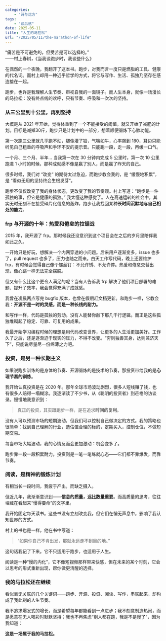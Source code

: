```yaml
---
categories:
    - "诗与远方"
tags:
    - "读后感"
date: 2025-05-11
title: "人生的马拉松"
url: "/2025/05/11/the-marathon-of-life"
---
```


“痛苦是不可避免的，但受苦是可以选择的。”  
——村上春树，《当我谈跑步时，我谈些什么》

在偶然的一个夜晚，我翻开了这本书。跑步，对我而言一度只是燃脂的工具、健康的代名词。而村上却用一种近乎哲学的方式，将它与写作、生活、孤独乃至存在感连接在一起。

跑步，也许是我理解人生节奏、审视自我的一面镜子。而人生本身，就像一场漫长的马拉松：没有终点线的欢呼，只有节奏、呼吸和一次次的坚持。

<!--more-->

### 从三公里到十公里，再到坚持

大概是从 2021 年开始，觉得体重到了一个不能接受的阈值，就又开始了减肥的计划。目标是减掉30斤，跑步只是计划中的一部分，想着顺便锻炼下心肺功能。

第一次跑三公里就几乎跑不动，腿像灌了铅，气喘如牛，心率飙到 180，耳边只能听见自己粗重的呼吸声和手环不安的提示音。只能跑一段，走一段，再缓一口气。

一个月、三个月、半年... 当我第一次在 30 分钟内完成 5 公里时，第一次 10 公里跑进 1 小时的时候，那种成就感不像是赢了别人，而是赢了昨天的自己。

很多时候，我们对 “改变” 的期待太过急迫，而跑步教会我的，是 “缓慢地积累”，是 “看似无用的坚持终会生根发芽”。

跑步不仅仅改变了我的身体状态，更改变了我的节奏观。村上写道：“跑步是一件孤独的事，但它是健康的孤独。” 我太懂这种感觉了。人在高速运转的社会中，其实无时无刻不在接受碎片化信息的轰炸，跑步让我找回某种**长时间沉默地与自己相处的能力**。

### frp 与开源的十年：热爱和倦怠的拉锯战

2015 年，我开源了 frp。那时候我还没意识到这个项目会在之后的岁月里陪伴我如此之久。

一开始只是好玩，想解决一个内网穿透的小问题。后来用户逐渐变多，issue 也多了，pull request 也多了，压力也随之而来。白天工作写代码，晚上还要维护 frp，有时候会觉得自己像个螺丝钉：不允许锈、不允许停。热爱和倦怠交替出现，像心跳一样无法完全摆脱。

但又有什么比这个更令人满足的呢？当有人告诉我 frp 解决了他们项目部署的难题、提升了效率，我会觉得充满了成就感。

我曾在凌晨两点写完 bugfix 版本，也曾在假期赶文档更新。和跑步一样，它教会我：**开源不是一时的灵感，而是一种长线的耐力。**

和写作一样，代码是孤独的劳动。没有人能替你敲下那几千行逻辑。而正是这些孤独堆砌起了稳定、可靠、可复用的成果。

我最开始学习编程时候的理想是用代码改变世界，让更多的人生活更加美好。工作久了之后，还是逐渐迫于现实的压力，不得不改变。“穷则独善其身，达则兼济天下”，只能说尽量尽一份绵薄之力吧。

### 投资，是另一种长期主义

如果说跑步训练的是身体的节奏、开源锻炼的是技术的节奏，那投资带给我的是**心理节奏的训练**。

我开始认真投资是在 2020 年。那年全球市场波动剧烈，很多人短线赚了钱，也有很多人赔得一塌糊涂。我逐渐读了不少书，从《聪明的投资者》到芒格的访谈录。慢慢地我意识到：

> 真正的投资，其实跟跑步一样，是在追求**时间的复利**。

没有人可以预测市场的短期波动，但我们可以控制自己做决定的方式。我的策略也很简单：找到自己理解的行业，选估值合理的标的，定期买入，控制仓位，不做短期交易。

每当市场大幅波动，我的心情反而会更加激动：机会变多了。

跑步靠一段一段积累耐力，投资则是一笔一笔练就心态——它们都不靠爆发，而靠节奏。

### 阅读，是精神的锻炼计划

有相当长一段时间，我疲于产出，而缺乏摄入。

但近几年，我渐渐意识到——**信息的质量，远比数量重要**。而高质量的思考，往往埋藏在看起来“慢得要命”的文字里。

我开始固定每天读书。这些书没有立刻改变我，但它们在悄无声息中，影响了我认知世界的方式。

村上的书也是一样。他在书中写道：

> “如果你自己不肯出发，那就永远走不到目的地。”

这句话我记了下来。它不只适用于跑步，也适用于人生。

阅读是一种“慢的内化”，它不像短视频那样带来快感，但在未来的某个时刻，它会以思考的形式重新出现，帮你做更清醒的选择。

### 我的马拉松还在继续

看似毫无关联的几个关键词——跑步、开源、投资、阅读、写作，串联起来，却构成了我此刻的人生节奏。

我不追求爆发式的增长，而是希望每年都能看到一点进步；我不刻意制造热闹，而是愿意在无人喝彩时默默坚持；我也不再焦虑“别人都在跑，我是不是慢了”，因为我知道：

**这是一场属于我的马拉松。**
